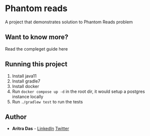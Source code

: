 # Phantom reads
A project that demonstrates solution to Phantom Reads problem

## Want to know more?
Read the compleget guide here</br>
<medium placeholder>
  
## Running this project
1. Install java11
2. Install gradle7
3. Install docker
4. Run `docker compose up -d` in the root dir, it would setup a postgres instance locally
5. Run `./gradlew test` to run the tests

## Author

* **Aritra Das** - [LinkedIn](https://www.linkedin.com/in/dev-aritra/) [Twitter](https://twitter.com/aritra__das)
